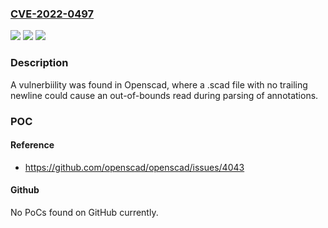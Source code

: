 ### [CVE-2022-0497](https://cve.mitre.org/cgi-bin/cvename.cgi?name=CVE-2022-0497)
![](https://img.shields.io/static/v1?label=Product&message=openscad&color=blue)
![](https://img.shields.io/static/v1?label=Version&message=Not-Known.%20&color=brightgreen)
![](https://img.shields.io/static/v1?label=Vulnerability&message=CWE-125%20-%20Out-of-bounds%20Read.&color=brightgreen)

### Description

A vulnerbiility was found in Openscad, where a .scad file with no trailing newline could cause an out-of-bounds read during parsing of annotations.

### POC

#### Reference
- https://github.com/openscad/openscad/issues/4043

#### Github
No PoCs found on GitHub currently.

